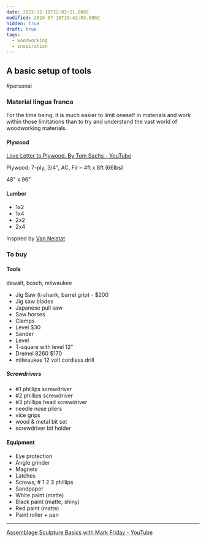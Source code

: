 ```yaml
---
date: 2022-12-18T22:03:21.000Z
modified: 2024-07-18T18:42:03.000Z
hidden: true
draft: true
tags:
  - woodworking
  - inspiration
---
```

## A basic setup of tools

#personal

### Material lingua franca

For the time being, it is much easier to limit oneself in materials and work within those limitations than to try and understand the vast world of woodworking materials.

#### Plywood

[Love Letter to Plywood. By Tom Sachs - YouTube](https://www.youtube.com/watch?v=pVxldyIa0Bg)

Plywood: 7-ply, 3/4", AC, Fir – 4ft x 8ft (66lbs)

48" x 96"

#### Lumber
- 1x2
- 1x4
- 2x2
- 2x4

Inspired by [Van Neistat](https://www.youtube.com/@vanneistat)

### To buy

#### Tools

dewalt, bosch, milwaukee

- Jig Saw (t-shank, barrel grip) - $200
- Jig saw blades
- Japanese pull saw
- Saw horses
- Clamps
- Level $30
- Sander
- Level
- T-square with level 12"
- Dremel 8260 $170
- milwaukee 12 volt cordless drill

##### Screwdrivers
- #1 phillips screwdriver
- #2 phillips screwdriver
- #3 phillips head screwdriver
- needle nose pliers
- vice grips
- wood & metal bit set
- screwdriver bit holder

#### Equipment
- Eye protection
- Angle grinder
- Magnets
- Latches
- Screws, # 1 2 3 phillips
- Sandpaper
- White paint (matte)
- Black paint (matte, shiny)
- Red paint (matte)
- Paint roller + pan


---

[Assemblage Sculpture Basics with Mark Friday - YouTube](https://www.youtube.com/watch?v=Qj5WQyNUkRg)

